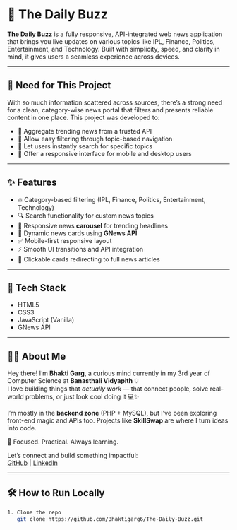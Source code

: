 # 📰 The Daily Buzz

**The Daily Buzz** is a fully responsive, API-integrated web news application that brings you live updates on various topics like IPL, Finance, Politics, Entertainment, and Technology. Built with simplicity, speed, and clarity in mind, it gives users a seamless experience across devices.

---

## 📌 Need for This Project

With so much information scattered across sources, there’s a strong need for a clean, category-wise news portal that filters and presents reliable content in one place. This project was developed to:

- 📢 Aggregate trending news from a trusted API
- 📂 Allow easy filtering through topic-based navigation
- 🔎 Let users instantly search for specific topics
- 📱 Offer a responsive interface for mobile and desktop users

---

## ✨ Features

- 🔥 Category-based filtering (IPL, Finance, Politics, Entertainment, Technology)
- 🔍 Search functionality for custom news topics
- 🎠 Responsive news **carousel** for trending headlines
- 📰 Dynamic news cards using **GNews API**
- ✅ Mobile-first responsive layout
- ⚡ Smooth UI transitions and API integration
- 💬 Clickable cards redirecting to full news articles

---

## 🚀 Tech Stack

- HTML5  
- CSS3  
- JavaScript (Vanilla)  
- GNews API  

---

## 🙋‍♀️ About Me  

Hey there! I’m **Bhakti Garg**, a curious mind currently in my 3rd year of Computer Science at **Banasthali Vidyapith** 💡  
I love building things that *actually work* — that connect people, solve real-world problems, or just look cool doing it 💻✨

I’m mostly in the **backend zone** (PHP + MySQL), but I’ve been exploring front-end magic and APIs too. Projects like **SkillSwap** are where I turn ideas into code.

🎯 Focused. Practical. Always learning.

Let’s connect and build something impactful:  
[GitHub](https://github.com/Bhaktigarg6) | [LinkedIn](https://www.linkedin.com/in/bhakti-garg-90bb62255)

---


## 🛠 How to Run Locally

```bash
1. Clone the repo
   git clone https://github.com/Bhaktigarg6/The-Daily-Buzz.git
